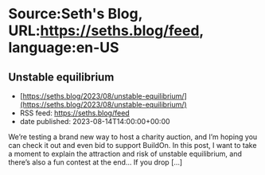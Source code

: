 # Source:Seth's Blog, URL:https://seths.blog/feed, language:en-US

## Unstable equilibrium
 - [https://seths.blog/2023/08/unstable-equilibrium/](https://seths.blog/2023/08/unstable-equilibrium/)
 - RSS feed: https://seths.blog/feed
 - date published: 2023-08-14T14:00:00+00:00

We&#8217;re testing a brand new way to host a charity auction, and I&#8217;m hoping you can check it out and even bid to support BuildOn. In this post, I want to take a moment to explain the attraction and risk of unstable equilibrium, and there&#8217;s also a fun contest at the end&#8230; If you drop [&#8230;]

